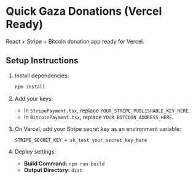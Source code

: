 # Quick Gaza Donations (Vercel Ready)

React + Stripe + Bitcoin donation app ready for Vercel.

## Setup Instructions

1. Install dependencies:
   ```bash
   npm install
   ```

2. Add your keys:
   - In `StripePayment.tsx`, replace `YOUR_STRIPE_PUBLISHABLE_KEY_HERE`.
   - In `BitcoinPayment.tsx`, replace `YOUR_BITCOIN_ADDRESS_HERE`.

3. On Vercel, add your Stripe secret key as an environment variable:
   ```
   STRIPE_SECRET_KEY = sk_test_your_secret_key_here
   ```

4. Deploy settings:
   - **Build Command:** `npm run build`
   - **Output Directory:** `dist`
